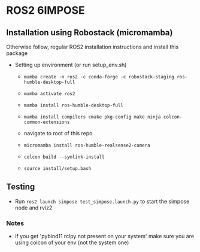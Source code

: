 # ROS2 6IMPOSE
## Installation using Robostack (micromamba)
Otherwise follow, regular ROS2 installation instructions and install this package
- Setting up environment (or run setup_env.sh)
    - `mamba create -n ros2 -c conda-forge -c robostack-staging ros-humble-desktop-full`
    - `mamba activate ros2`
    - `mamba install ros-humble-desktop-full`
    - `mamba install compilers cmake pkg-config make ninja colcon-common-extensions`
    - navigate to root of this repo
    - `micromamba install ros-humble-realsense2-camera`

    - `colcon build --symlink-install`
    - `source install/setup.bash`


## Testing
- Run `ros2 launch simpose test_simpose.launch.py` to start the simpose node and rviz2


### Notes
- if you get 'pybind11 rclpy not present on your system' make sure you are using colcon of your env (not the system one)